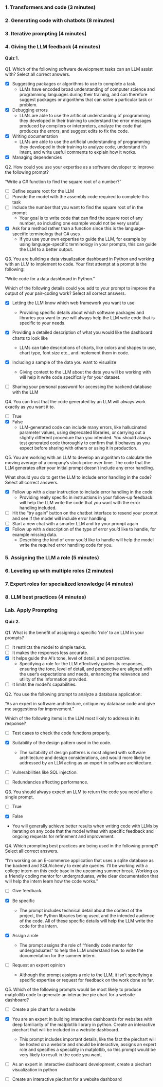 ### 1. Transformers and code (3 minutes)
### 2. Generating code with chatbots (8 minutes)
### 3. Iterative prompting (4 minutes)
### 4. Giving the LLM feedback (4 minutes)

#### Quiz 1. 
Q1. Which of the following software development tasks can an LLM assist with? Select all correct answers.

- [x] Suggesting packages or algorithms to use to complete a task. 
  - LLMs have encoded broad understanding of computer science and programming languages during their training, and can therefore suggest packages or algorithms that can solve a particular task or problem. 
- [x] Debugging errors
  - LLMs are able to use the artificial understanding of programming they developed in their training to understand the error messages produced by compilers or interpreters, analyze the code that produces the errors, and suggest edits to fix the code.
- [x] Writing documentation 
  - LLMs are able to use the artificial understanding of programming they developed in their training to analyze code, understand it’s intent, and write useful comments to explain how it works.
- [x] Managing dependencies 

Q2. How could you use your expertise as a software developer to improve the following prompt?

“Write a C# function to find the square root of a number?”


- [ ] Define square root for the LLM
- [ ] Provide the model with the assembly code required to complete this task
- [ ] Include the number that you want to find the square root of in the prompt
  - Your goal is to write code that can find the square root of any number, so including one example would not be very useful. 
- [x] Ask for a method rather than a function since this is the language-specific terminology that C# uses
  - If you use your own expertise to guide the LLM, for example by using language-specific terminology in your prompts, this can guide the LLM to a better output.

Q3. You are building a data visualization dashboard in Python and working with an LLM to implement to code. Your first attempt at a prompt is the following:

“Write code for a data dashboard in Python.”

Which of the following details could you add to your prompt to improve the output of your pair-coding work? Select all correct answers.

- [x] Letting the LLM know which web framework you want to use 
  - Providing specific details about which software packages and libraries you want to use will always help the LLM write code that is specific to your needs.

- [x] Providing a detailed description of what you would like the dashboard charts to look like 
  - LLMs can take descriptions of charts, like colors and shapes to use, chart type, font size etc., and implement them in code.

- [x] Including a sample of the data you want to visualize
  - Giving context to the LLM about the data you will be working with will help it write code specifically for your dataset. 

- [ ] Sharing your personal password for accessing the backend database with the LLM

Q4. You can trust that the code generated by an LLM will always work exactly as you want it to.
- [ ] True
- [x] False
  - LLM-generated code can include many errors, like hallucinated parameter values, using deprecated libraries, or carrying out a slightly different procedure than you intended. You should always test generated code thoroughly to confirm that it behaves as you expect before sharing with others or using it in production.

Q5. You are working with an LLM to develop an algorithm to calculate the moving average of a company’s stock price over time. The code that the LLM generates after your initial prompt doesn’t include any error handling. 

What should you do to get the LLM to include error handling in the code? Select all correct answers.

- [x] Follow up with a clear instruction to include error handling in the code
  - Providing really specific in instructions in your follow-up feedback will help the LLM write the code that you want with the error handling included.
- [ ] Hit the “try again” button on the chatbot interface to resend your prompt and see if the model will include error handling
- [ ] Start a new chat with a smarter LLM and try your prompt again
- [x] Follow up with a description of the type of error you’d like to handle, for example missing data.
  - Describing the kind of error you’d like to handle will help the model write the required error handling code for you.
### 5. Assigning the LLM a role (5 minutes)
### 6. Leveling up with multiple roles (2 minutes)
### 7. Expert roles for specialized knowledge (4 minutes)
### 8. LLM best practices (4 minutes)
### Lab. Apply Prompting 
#### Quiz 2. 
Q1. What is the benefit of assigning a specific 'role' to an LLM in your prompts?
- [ ] It restricts the model to simple tasks. 
- [ ] It makes the responses less accurate. 
- [x] It helps guide the AI’s tone, level of detail, and perspective. 
  - Specifying a role for the LLM effectively guides its responses, ensuring the tone, level of detail, and perspective are aligned with the user’s expectations and needs, enhancing the relevance and utility of the information provided.
- [ ] It limits the model's capabilities. 

Q2. You use the following prompt to analyze a database application:

“As an expert in software architecture, critique my database code and give me suggestions for improvement.”

Which of the following items is the LLM most likely to address in its response?

- [ ] Test cases to check the code functions properly. 

- [x] Suitability of the design pattern used in the code. 
  - The suitability of design patterns is most aligned with software architecture and design considerations, and would more likely be addressed by an LLM acting as an expert in software architecture.
- [ ] Vulnerabilities like SQL injection. 
- [ ] Redundancies affecting performance. 

Q3. You should always expect an LLM to return the code you need after a single prompt.

- [ ] True

- [x] False
- You will generally achieve better results when writing code with LLMs by iterating on any code that the model writes with specific feedback and ongoing requests for refinement and improvement.

Q4. Which prompting best practices are being used in the following prompt? Select all correct answers.

“I’m working on an E-commerce application that uses a sqlite database as the backend and SQLAlchemy to execute queries. I’ll be working with a college intern on this code base in the upcoming summer break. Working as a friendly coding mentor for undergraduates, write clear documentation that will help the intern learn how the code works.”

- [ ] Give feedback

- [x] Be specific
  - The prompt includes technical detail about the context of the project, the Python libraries being used, and the intended audience of the code. All of these specific details will help the LLM write the code for the intern.

- [x] Assign a role
  - The prompt assigns the role of “friendly code mentor for undergraduates” to help the LLM understand how to write the documentation for the summer intern.

- [ ] Request an expert opinion
  - Although the prompt assigns a role to the LLM, it isn’t specifying a specific expertise or request for feedback on the work done so far.

Q5. Which of the following prompts would be most likely to produce matplotlib code to generate an interactive pie chart for a website dashboard?
- [ ] Create a pie chart for a website
- [x] You are an expert in building interactive dashboards for websites with deep familiarity of the matplotlib library in python. Create an interactive piechart that will be included in a website dashboard.
  - This prompt includes important details, like the fact the piechart will be hosted on a website and should be interactive, assigns an expert role and specifies a speciality in matplotlib, so this prompt would be very likely to result in the code you want.
- [ ] As an expert in interactive dashboard development, create a piechart visualization in python
- [ ] Create an interactive piechart for a website dashboard



